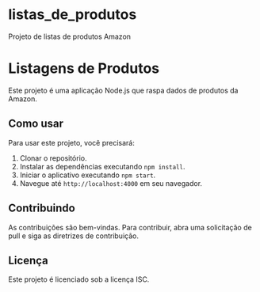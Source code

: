 # listas_de_produtos
 Projeto de listas de produtos Amazon
 # Listagens de Produtos

Este projeto é uma aplicação Node.js que raspa dados de produtos da Amazon.

## Como usar

Para usar este projeto, você precisará:

1. Clonar o repositório.
2. Instalar as dependências executando `npm install`.
3. Iniciar o aplicativo executando `npm start`.
4. Navegue até `http://localhost:4000` em seu navegador.

## Contribuindo

As contribuições são bem-vindas. Para contribuir, abra uma solicitação de pull e siga as diretrizes de contribuição.

## Licença

Este projeto é licenciado sob a licença ISC.

